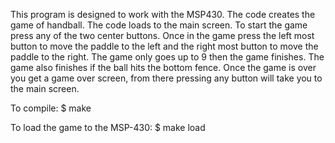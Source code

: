 This program is designed to work with the MSP430. The code creates the game of handball. The code loads to the main screen. To start the game press any of the two center buttons. Once in the game press the left most button to move the paddle to the left and the right most button to move the paddle to the right. The game only goes up to 9 then the game finishes. The game also finishes if the ball hits the bottom fence. Once the game is over you get a game over screen, from there pressing any button will take you to the main screen.

To compile: $ make

To load the game to the MSP-430: $ make load
